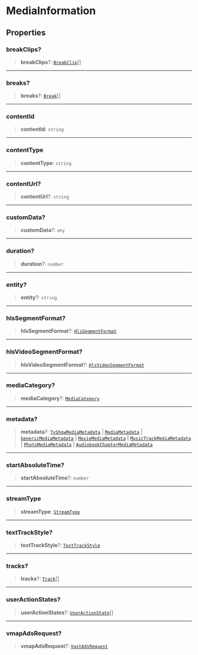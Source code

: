 # MediaInformation

## Properties

### breakClips?

> **breakClips**?: [`BreakClip`](reference/interfaces/BreakClip.md)[]

***

### breaks?

> **breaks**?: [`Break`](reference/interfaces/Break.md)[]

***

### contentId

> **contentId**: `string`

***

### contentType

> **contentType**: `string`

***

### contentUrl?

> **contentUrl**?: `string`

***

### customData?

> **customData**?: `any`

***

### duration?

> **duration**?: `number`

***

### entity?

> **entity**?: `string`

***

### hlsSegmentFormat?

> **hlsSegmentFormat**?: [`HlsSegmentFormat`](reference/enumerations/HlsSegmentFormat.md)

***

### hlsVideoSegmentFormat?

> **hlsVideoSegmentFormat**?: [`HlsVideoSegmentFormat`](reference/enumerations/HlsVideoSegmentFormat.md)

***

### mediaCategory?

> **mediaCategory**?: [`MediaCategory`](reference/enumerations/MediaCategory.md)

***

### metadata?

> **metadata**?: [`TvShowMediaMetadata`](reference/interfaces/TvShowMediaMetadata.md) | [`MediaMetadata`](MediaMetadata.md) | [`GenericMediaMetadata`](GenericMediaMetadata.md) | [`MovieMediaMetadata`](MovieMediaMetadata.md) | [`MusicTrackMediaMetadata`](MusicTrackMediaMetadata.md) | [`PhotoMediaMetadata`](PhotoMediaMetadata.md) | [`AudiobookChapterMediaMetadata`](AudiobookChapterMediaMetadata.md)

***

### startAbsoluteTime?

> **startAbsoluteTime**?: `number`

***

### streamType

> **streamType**: [`StreamType`](reference/enumerations/StreamType.md)

***

### textTrackStyle?

> **textTrackStyle**?: [`TextTrackStyle`](reference/interfaces/TextTrackStyle.md)

***

### tracks?

> **tracks**?: [`Track`](reference/interfaces/Track.md)[]

***

### userActionStates?

> **userActionStates**?: [`UserActionState`](reference/interfaces/UserActionState.md)[]

***

### vmapAdsRequest?

> **vmapAdsRequest**?: [`VastAdsRequest`](reference/interfaces/VastAdsRequest.md)
